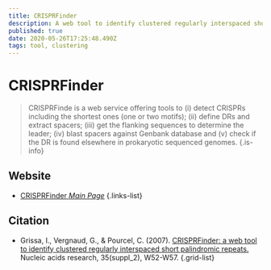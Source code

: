 ```yaml
---
title: CRISPRFinder
description: A web tool to identify clustered regularly interspaced short palindromic repeats.
published: true
date: 2020-05-26T17:25:48.490Z
tags: tool, clustering
---
```


# CRISPRFinder

> CRISPRFinde is a web service offering tools to (i) detect CRISPRs including the shortest ones (one or two motifs); (ii) define DRs and extract spacers; (iii) get the flanking sequences to determine the leader; (iv) blast spacers against Genbank database and (v) check if the DR is found elsewhere in prokaryotic sequenced genomes.
{.is-info}



## Website 

- [CRISPRFinder *Main Page*](https://crisprcas.i2bc.paris-saclay.fr/)
{.links-list}

## Citation 

- Grissa, I., Vergnaud, G., & Pourcel, C. (2007). [CRISPRFinder: a web tool to identify clustered regularly interspaced short palindromic repeats.](https://academic.oup.com/nar/article/35/suppl_2/W52/2923246) Nucleic acids research, 35(suppl_2), W52-W57.
{.grid-list}
